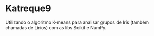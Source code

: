 # Katreque9
Utilizando o algoritmo K-means para analisar grupos de Irís (também chamadas de Lírios) com as libs Scikit e NumPy.

